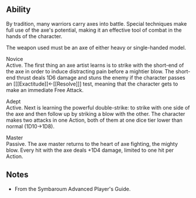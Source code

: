 ## Ability
By tradition, many warriors carry axes into battle. Special techniques make full use of the axe's potential, making it an effective tool of combat in the hands of the character.

The weapon used must be an axe of either heavy or single-handed model.

Novice<br>Active. The first thing an axe artist learns is to strike with the short-end of the axe in order to induce distracting pain before a mightier blow. The short-end thrust deals 1D6 damage and stuns the enemy if the character passes an \[[[Exactitude]]←[[Resolve]]\] test, meaning that the character gets to make an immediate Free Attack.

Adept<br>Active. Next is learning the powerful double-strike: to strike with one side of the axe and then follow up by striking a blow with the other. The character makes two attacks in one Action, both of them at one dice tier lower than normal (1D10->1D8).

Master<br>Passive. The axe master returns to the heart of axe fighting, the mighty blow. Every hit with the axe deals +1D4 damage, limited to one hit per Action.
## Notes
* From the Symbaroum Advanced Player's Guide.